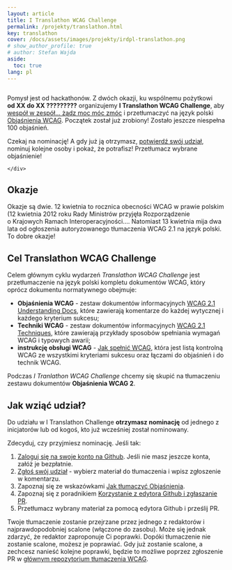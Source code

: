 ```yaml
---
layout: article
title: I Translathon WCAG Challenge
permalink: /projekty/translathon.html
key: translathon
cover: /docs/assets/images/projekty/irdpl-translathon.png
# show_author_profile: true
# author: Stefan Wajda
aside:
  toc: true
lang: pl  
---
```


<div class="item">
  <div class="item__image">
    <img class="image image--lg" src="../docs/assets/images/projekty/irdpl-translathon.png" alt=""/>
  </div>
  <div class="item__content">
     <div class="item__description">
      <p>Pomysł jest od hackathonów. Z dwóch okazji, ku wspólnemu pożytkowi <strong>od&nbsp;XX&nbsp;do&nbsp;XX&nbsp;?????????</strong> organizujemy <strong lang="en">I&nbsp;Translathon WCAG Challenge</strong>, aby <a target="_blank" title="Nowe okno" href="https://www.youtube.com/watch?v=hrE27DVGAAU&list=OLAK5uy_m3g36UIrRCh5UriNIYipHmrqiLwwYFAQk&index=14">wespół w&nbsp;zespół&hellip; żądz moc móc zmóc</a> i&nbsp;przetłumaczyć na język polski <a href="https://www.irdpl.pl/translathon/">Objaśnienia WCAG</a>. Początek został już zrobiony! Zostało jeszcze niespełna 100 objaśnień.</p>
	  <p>Czekaj na nominację! A gdy już ją otrzymasz, <a href="https://github.com/irdpl/translathon/issues/1">potwierdź swój udział</a>, nominuj kolejne osoby i&nbsp;pokaż, że potrafisz! Przetłumacz wybrane objaśnienie!</p>

    </div>
  </div>
</div>

<!--more-->

## Okazje
Okazje są dwie. 12&nbsp;kwietnia to rocznica obecności WCAG w prawie polskim (12 kwietnia 2012 roku Rady Ministrów przyjęła Rozporządzenie o&nbsp;Krajowych Ramach Interoperacyjności&hellip;. Natomiast 13&nbsp;kwietnia mija dwa lata od ogłoszenia autoryzowanego tłumaczenia WCAG 2.1 na język polski. To dobre okazje!  

## Cel Translathon WCAG Challenge

Celem głównym cyklu wydarzeń _Translathon WCAG Challenge_ jest przetłumaczenie na język polski kompletu dokumentów WCAG, który oprócz dokumentu normatywnego obejmuje:

- **Objaśnienia WCAG** - zestaw dokumentów informacyjnych [WCAG 2.1 Understanding Docs](https://www.w3.org/WAI/WCAG21/Understanding/), które zawierają komentarze do każdej wytycznej i każdego kryterium sukcesu;
- **Techniki WCAG** - zestaw dokumentów informacyjnych [WCAG 2.1 Techniques](https://www.w3.org/WAI/WCAG21/Techniques/), które zawierają przykłady sposobów spełniania wymagań WCAG i&nbsp;typowych awarii;
- **instrukcję obsługi WCAG** - [Jak spełnić WCAG](https://wcag.lepszyweb.pl), która jest listą kontrolną WCAG ze wszystkimi kryteriami sukcesu oraz łączami do objaśnień i do technik WCAG.

Podczas _I Tranlathon WCAG Challenge_ chcemy się skupić na tłumaczeniu zestawu dokumentów **Objaśnienia WCAG 2**.

## Jak wziąć udział?

Do udziału w I Translathon Challenge **otrzymasz nominację** od jednego z inicjatorów lub od kogoś, kto już wcześniej został nominowany.  

Zdecyduj, czy przyjmiesz nominację. Jeśli tak: 

1. [Zaloguj się na swoje konto na Github](https://github.com/). Jeśli nie masz jeszcze konta, załóż je bezpłatnie.
1. [Zgłoś swój udział](https://github.com/irdpl/translathon/issues/1) - wybierz materiał do tłumaczenia i wpisz zgłoszenie w komentarzu.
1. Zapoznaj się ze wskazówkami [Jak tłumaczyć Objaśnienia](https://github.com/irdpl/translathon/blob/main/jak-tlumaczyc-objasnienia.md).
1. Zapoznaj się z poradnikiem [Korzystanie z edytora Github i zgłaszanie PR](pierwszy-pull-request.html).
1. Przetłumacz wybrany materiał za pomocą edytora Github i prześlij PR.

Twoje tłumaczenie zostanie przejrzane przez jednego z redaktorów i najprawdopodobniej scalone (włączone do zasobu). Może się jednak zdarzyć, że redaktor zaproponuje Ci poprawki. Dopóki tłumaczenie nie zostanie scalone, możesz je poprawiać. Gdy już zostanie scalone, a zechcesz nanieść kolejne poprawki, będzie to możliwe poprzez zgłoszenie PR w&nbsp;[głównym repozytorium tłumaczenia WCAG](https://github.com/irdpl/wcag).  

